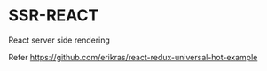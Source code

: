 # SSR-REACT
React server side rendering

Refer
https://github.com/erikras/react-redux-universal-hot-example